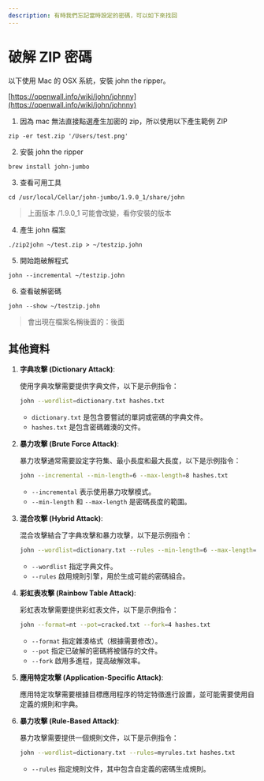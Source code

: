 ```yaml
---
description: 有時我們忘記當時設定的密碼，可以如下來找回
---
```


# 破解 ZIP 密碼

以下使用 Mac 的 OSX 系統，安裝 john the ripper。

[https://openwall.info/wiki/john/johnny](https://openwall.info/wiki/john/johnny)

1. 因為 mac 無法直接點選產生加密的 zip，所以使用以下產生範例 ZIP

```
zip -er test.zip '/Users/test.png'
```

2. 安裝 john the ripper

```
brew install john-jumbo
```

3. 查看可用工具

```
cd /usr/local/Cellar/john-jumbo/1.9.0_1/share/john
```

> 上面版本 /1.9.0\_1 可能會改變，看你安裝的版本

4. 產生 john 檔案

```
./zip2john ~/test.zip > ~/testzip.john
```

5. 開始跑破解程式

```
john --incremental ~/testzip.john
```

6. 查看破解密碼

```
john --show ~/testzip.john
```

> 會出現在檔案名稱後面的：後面

## 其他資料

1.  **字典攻擊 (Dictionary Attack)**:

    使用字典攻擊需要提供字典文件，以下是示例指令：

    ```bash
    john --wordlist=dictionary.txt hashes.txt
    ```

    * `dictionary.txt` 是包含要嘗試的單詞或密碼的字典文件。
    * `hashes.txt` 是包含密碼雜湊的文件。
2.  **暴力攻擊 (Brute Force Attack)**:

    暴力攻擊通常需要設定字符集、最小長度和最大長度，以下是示例指令：

    ```bash
    john --incremental --min-length=6 --max-length=8 hashes.txt
    ```

    * `--incremental` 表示使用暴力攻擊模式。
    * `--min-length` 和 `--max-length` 是密碼長度的範圍。
3.  **混合攻擊 (Hybrid Attack)**:

    混合攻擊結合了字典攻擊和暴力攻擊，以下是示例指令：

    ```bash
    john --wordlist=dictionary.txt --rules --min-length=6 --max-length=8 hashes.txt
    ```

    * `--wordlist` 指定字典文件。
    * `--rules` 啟用規則引擎，用於生成可能的密碼組合。
4.  **彩虹表攻擊 (Rainbow Table Attack)**:

    彩虹表攻擊需要提供彩虹表文件，以下是示例指令：

    ```bash
    john --format=nt --pot=cracked.txt --fork=4 hashes.txt
    ```

    * `--format` 指定雜湊格式（根據需要修改）。
    * `--pot` 指定已破解的密碼將被儲存的文件。
    * `--fork` 啟用多進程，提高破解效率。
5.  **應用特定攻擊 (Application-Specific Attack)**:

    應用特定攻擊需要根據目標應用程序的特定特徵進行設置，並可能需要使用自定義的規則和字典。
6.  **暴力攻擊 (Rule-Based Attack)**:

    暴力攻擊需要提供一個規則文件，以下是示例指令：

    ```bash
    john --wordlist=dictionary.txt --rules=myrules.txt hashes.txt
    ```

    * `--rules` 指定規則文件，其中包含自定義的密碼生成規則。
